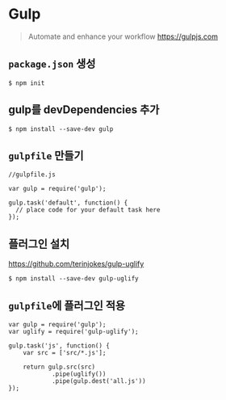 # Gulp 

> Automate and enhance your workflow  https://gulpjs.com

## `package.json` 생성

```
$ npm init 
```

## gulp를 devDependencies 추가 

```
$ npm install --save-dev gulp
```

## `gulpfile` 만들기

```
//gulpfile.js

var gulp = require('gulp');

gulp.task('default', function() {
  // place code for your default task here
});
```


## 플러그인 설치
https://github.com/terinjokes/gulp-uglify

```
$ npm install --save-dev gulp-uglify
```

## `gulpfile`에 플러그인 적용

```
var gulp = require('gulp');
var uglify = require('gulp-uglify');

gulp.task('js', function() {
    var src = ['src/*.js'];
    
    return gulp.src(src)
            .pipe(uglify())
            .pipe(gulp.dest('all.js'))
});
```